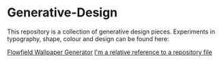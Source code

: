 Generative-Design
=================

This repository is a collection of generative design pieces. Experiments in typography, shape, colour and design can be found here:

[Flowfield Wallpaper Generator](../blob/master/Generative-Design/FlowfieldWallpaper/BookCover_Final)
[I'm a relative reference to a repository file](../blob/master/LICENSE)
